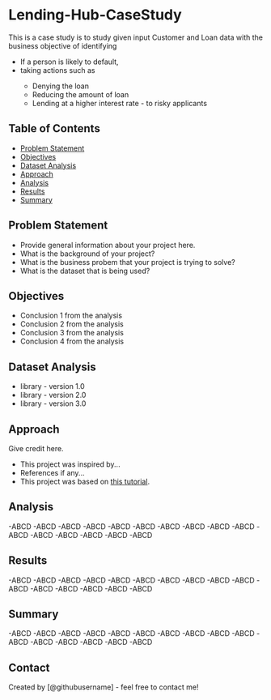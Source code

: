 # Lending-Hub-CaseStudy
This is a case study is to study given input Customer and Loan data with the business objective of identifying <br>
	<UL>
 		<LI>If a person is likely to default,  </LI>
		<LI>taking actions such as </LI>
  		<UL>
			<LI>Denying the loan </LI>
			<LI>Reducing the amount of loan </LI>
			<LI>Lending  at a higher interest rate - to risky applicants</LI>
   		</UL>
	</UL>
## Table of Contents
* [Problem Statement](#Problem-Statement)
* [Objectives](#Objectives)
* [Dataset Analysis](#Dataset-Analysis)
* [Approach](#Approach)
* [Analysis](#Analysis)
* [Results](#Results)
* [Summary](#Summary)

<!-- You can include any other section that is pertinent to your problem -->

## Problem Statement
- Provide general information about your project here.
- What is the background of your project?
- What is the business probem that your project is trying to solve?
- What is the dataset that is being used?

<!-- You don't have to answer all the questions - just the ones relevant to your project. -->

## Objectives
- Conclusion 1 from the analysis
- Conclusion 2 from the analysis
- Conclusion 3 from the analysis
- Conclusion 4 from the analysis

<!-- You don't have to answer all the questions - just the ones relevant to your project. -->


## Dataset Analysis
- library - version 1.0
- library - version 2.0
- library - version 3.0

<!-- As the libraries versions keep on changing, it is recommended to mention the version of library used in this project -->

## Approach
Give credit here.
- This project was inspired by...
- References if any...
- This project was based on [this tutorial](https://www.example.com).

## Analysis
-ABCD
-ABCD
-ABCD
-ABCD
-ABCD
-ABCD
-ABCD
-ABCD
-ABCD
-ABCD
-ABCD
-ABCD
-ABCD
-ABCD
-ABCD
-ABCD

## Results
-ABCD
-ABCD
-ABCD
-ABCD
-ABCD
-ABCD
-ABCD
-ABCD
-ABCD
-ABCD
-ABCD
-ABCD
-ABCD
-ABCD
-ABCD
-ABCD

## Summary
-ABCD
-ABCD
-ABCD
-ABCD
-ABCD
-ABCD
-ABCD
-ABCD
-ABCD
-ABCD
-ABCD
-ABCD
-ABCD
-ABCD
-ABCD
-ABCD

## Contact
Created by [@githubusername] - feel free to contact me!


<!-- Optional -->
<!-- ## License -->
<!-- This project is open source and available under the [... License](). -->

<!-- You don't have to include all sections - just the one's relevant to your project -->
